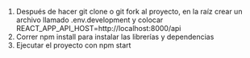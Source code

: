 1. Después de hacer git clone o git fork al proyecto, en la raíz crear un archivo llamado .env.development y colocar REACT_APP_API_HOST=http://localhost:8000/api
2. Correr npm install para instalar las librerías y dependencias 
3. Ejecutar el proyecto con npm start
